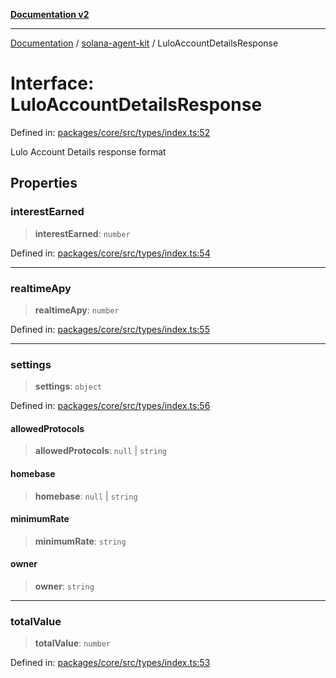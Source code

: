 [**Documentation v2**](../../README.md)

***

[Documentation](../../README.md) / [solana-agent-kit](../README.md) / LuloAccountDetailsResponse

# Interface: LuloAccountDetailsResponse

Defined in: [packages/core/src/types/index.ts:52](https://github.com/scriptscrypt/solana-agent-kit/blob/8d48a57968ef71c6851a44a8efa685e80e815610/packages/core/src/types/index.ts#L52)

Lulo Account Details response format

## Properties

### interestEarned

> **interestEarned**: `number`

Defined in: [packages/core/src/types/index.ts:54](https://github.com/scriptscrypt/solana-agent-kit/blob/8d48a57968ef71c6851a44a8efa685e80e815610/packages/core/src/types/index.ts#L54)

***

### realtimeApy

> **realtimeApy**: `number`

Defined in: [packages/core/src/types/index.ts:55](https://github.com/scriptscrypt/solana-agent-kit/blob/8d48a57968ef71c6851a44a8efa685e80e815610/packages/core/src/types/index.ts#L55)

***

### settings

> **settings**: `object`

Defined in: [packages/core/src/types/index.ts:56](https://github.com/scriptscrypt/solana-agent-kit/blob/8d48a57968ef71c6851a44a8efa685e80e815610/packages/core/src/types/index.ts#L56)

#### allowedProtocols

> **allowedProtocols**: `null` \| `string`

#### homebase

> **homebase**: `null` \| `string`

#### minimumRate

> **minimumRate**: `string`

#### owner

> **owner**: `string`

***

### totalValue

> **totalValue**: `number`

Defined in: [packages/core/src/types/index.ts:53](https://github.com/scriptscrypt/solana-agent-kit/blob/8d48a57968ef71c6851a44a8efa685e80e815610/packages/core/src/types/index.ts#L53)
